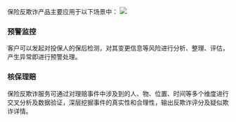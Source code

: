 保险反欺诈产品主要应用于以下场景中：
![](https://main.qcloudimg.com/raw/90196f3823fa61e0025d8508bab0bce9.svg)
### 预警监控
客户可以发起对投保人的保后检测，对其变更信息等风险进行分析、整理、评估，产生异常即进行预警处理。
### 核保理赔
保险反欺诈服务可通过对理赔事件中涉及到的人、物、位置、时间等多个维度进行交叉分析及数据验证，深层挖掘事件的真实性和合理性，输出反欺诈评分及疑似欺诈详情。

